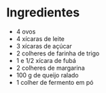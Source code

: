 # Ingredientes
* 4 ovos
* 4 xícaras de leite
* 3 xícaras de açúcar
* 2 colheres de farinha de trigo
* 1 e 1/2 xícara de fubá
* 2 colheres de margarina
* 100 g de queijo ralado
* 1 colher de fermento em pó
